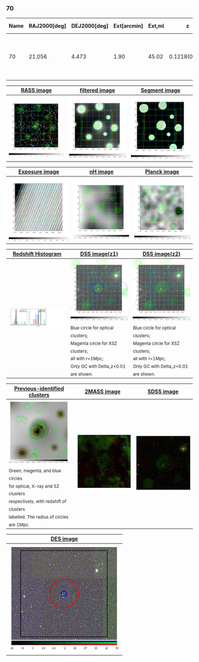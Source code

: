 <div STYLE="page-break-after: always;"></div>

### 70

|Name|RAJ2000[deg]|DEJ2000[deg] |Ext[arcmin]| Ext,ml | z | z_src| C|GC(XSZ,Delta_z<0.01)| GC(OPT,Delta_z<0.01)|GC| R_sig[arcmin] | R500[arcmin] | R500[Mpc]| CRsig[c/s] | CR500[c/s] |L500[1E44 erg/s]|F500[1E-12 erg/s/cm^2]| M500[1E14 Msun]|Tx[keV]|Cnt_sig|Beta|Rc[arcmin]|Comment|Alias|
|---|---|---|---|---|---|------|---|--------|---------|----------|---|---|---|---|---|---|---|---|---|---|---|---|---|---|
|70| 21.056| 4.473| 1.90| 45.02| 0.1218(0.005)| z1, z_xsz| B| F20, SPI, Tar| A, N, RM, W| A, C, F20, N, SPI, Tar, W| 11.238| 6.641| 0.873| 0.130(0.029)| 0.121(0.027)| 0.879(0.125)| 2.270(0.322)| 2.13(0.15)| 3.55(0.16)| 47.8| 0.867(-0.136+0.094)| 5.300(-1.030+0.774)| -| t056|

|[RASS image](../image/70/70_img.pdf)|[filtered image](../image/70/70_fil.pdf)|[Segment image](../image/70/70_seg.pdf)|
|-------------------|--------------------|-------------------|
| <img src="../image/70/70_img.png" width="300">  | <img src="../image/70/70_fil.png" width="300">   | <img src="../image/70/70_seg.png" width="300">  |

|[Exposure image](../image/70/70_mex.pdf)| [nH image](../image/70/70_nh.pdf)| [Planck image](../image/70/70_p.pdf)|
|-------------------|--------------------|-------------------|
|<img src="../image/70/70_mex.png" width="300">   | <img src="../image/70/70_nh.png" width="300">    | <img src="../image/70/70_p.png" width="300"> |

|[Redshift Histogram](../image/70/70_zg.pdf) | [DSS image(z1)](../image/70/70_dss_z1.pdf)      |  [DSS image(z2)](../image/70/70_dss_z2.pdf)    |
|-------------------|--------------------|-------------------|
|<img src="../image/70/70_zg.png" width="300"> |<img src="../image/70/70_dss_z1.png" width="300"> <sub><br>Blue circle for optical clusters; <br>Magenta circle for XSZ clusters; <br>all with r=1Mpc; <br>Only GC with Delta_z<0.01 are shown. </sub>| <img src="../image/70/70_dss_z2.png" width="300"><sub><br>Blue circle for optical clusters; <br>Magenta circle for XSZ clusters; <br>all with r=1Mpc; <br>Only GC with Delta_z<0.01 are shown. </sub> |

|[Previous-identified clusters](../image/70/70_gc.pdf) | [2MASS image](../image/70/70_2mass.pdf)      |[SDSS image](../image/70/70_sdss.pdf)   |
|-------------------|-------------------|-------------------|
|<img src=../image/70/70_gc.png width="300"> <br><sub>Green, magenta, and blue circles <br>for optical, X-ray and SZ clusters <br>respectively, with redshift of clusters <br>labelled. The radius of circles <br>are 1Mpc.</sub>|<img src="../image/70/70_2mass.png" width="300">  | <img src="../image/70/70_sdss.png" width="300">  |

|[DES image](../image/70/70_des.pdf)   |
|-------------------|
| <img src="../image/70/70_des.png" width="300">  |
